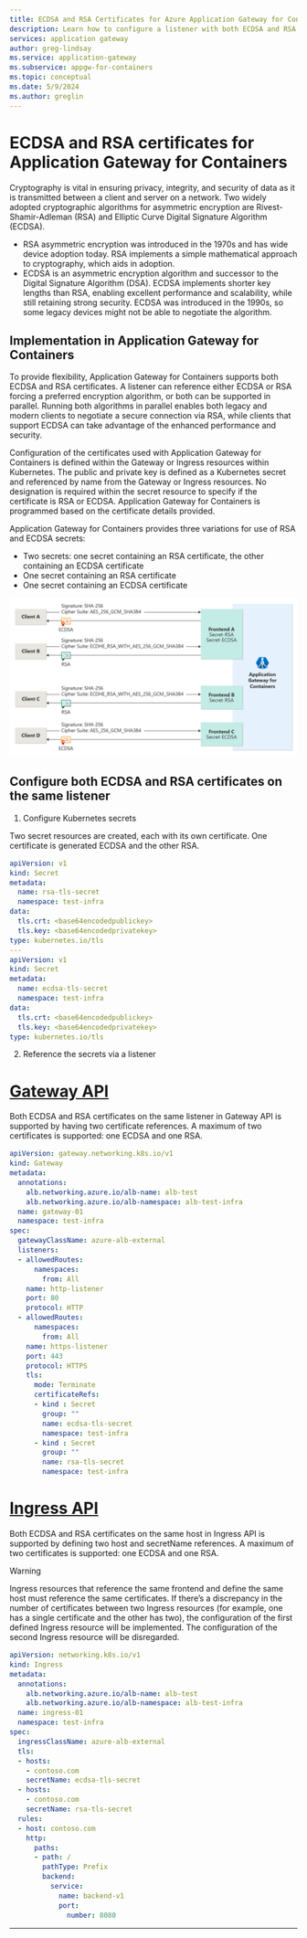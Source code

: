 ```yaml
---
title: ECDSA and RSA Certificates for Azure Application Gateway for Containers
description: Learn how to configure a listener with both ECDSA and RSA certificates for Azure Application Gateway for Containers.
services: application gateway
author: greg-lindsay
ms.service: application-gateway
ms.subservice: appgw-for-containers
ms.topic: conceptual
ms.date: 5/9/2024
ms.author: greglin
---
```


# ECDSA and RSA certificates for Application Gateway for Containers

Cryptography is vital in ensuring privacy, integrity, and security of data as it is transmitted between a client and server on a network. Two widely adopted cryptographic algorithms for asymmetric encryption are Rivest-Shamir-Adleman (RSA) and Elliptic Curve Digital Signature Algorithm (ECDSA).

- RSA asymmetric encryption was introduced in the 1970s and has wide device adoption today. RSA implements a simple mathematical approach to cryptography, which aids in adoption. 
- ECDSA is an asymmetric encryption algorithm and successor to the Digital Signature Algorithm (DSA). ECDSA implements shorter key lengths than RSA, enabling excellent performance and scalability, while still retaining strong security. ECDSA was introduced in the 1990s, so some legacy devices might not be able to negotiate the algorithm.

## Implementation in Application Gateway for Containers

To provide flexibility, Application Gateway for Containers supports both ECDSA and RSA certificates. A listener can reference either ECDSA or RSA forcing a preferred encryption algorithm, or both can be supported in parallel. Running both algorithms in parallel enables both legacy and modern clients to negotiate a secure connection via RSA, while clients that support ECDSA can take advantage of the enhanced performance and security.

Configuration of the certificates used with Application Gateway for Containers is defined within the Gateway or Ingress resources within Kubernetes. The public and private key is defined as a Kubernetes secret and referenced by name from the Gateway or Ingress resources. No designation is required within the secret resource to specify if the certificate is RSA or ECDSA. Application Gateway for Containers is programmed based on the certificate details provided.

Application Gateway for Containers provides three variations for use of RSA and ECDSA secrets:

- Two secrets: one secret containing an RSA certificate, the other containing an ECDSA certificate
- One secret containing an RSA certificate
- One secret containing an ECDSA certificate

[![A diagram showing the Application Gateway for Containers with three variations of certificate configurations.](./media/ecdsa-rsa-certificates/ecdsa-rsa-certificates.png)](./media/ecdsa-rsa-certificates/ecdsa-rsa-certificates.png#lightbox)

## Configure both ECDSA and RSA certificates on the same listener

1. Configure Kubernetes secrets

Two secret resources are created, each with its own certificate. One certificate is generated ECDSA and the other RSA.

```yaml
apiVersion: v1
kind: Secret
metadata:
  name: rsa-tls-secret
  namespace: test-infra
data:
  tls.crt: <base64encodedpublickey>
  tls.key: <base64encodedprivatekey>
type: kubernetes.io/tls
---
apiVersion: v1
kind: Secret
metadata:
  name: ecdsa-tls-secret
  namespace: test-infra
data:
  tls.crt: <base64encodedpublickey>
  tls.key: <base64encodedprivatekey>
type: kubernetes.io/tls
```

2. Reference the secrets via a listener

# [Gateway API](#tab/tls-policy-gateway-api)

Both ECDSA and RSA certificates on the same listener in Gateway API is supported by having two certificate references. A maximum of two certificates is supported: one ECDSA and one RSA.

```yaml
apiVersion: gateway.networking.k8s.io/v1
kind: Gateway
metadata:
  annotations:
    alb.networking.azure.io/alb-name: alb-test
    alb.networking.azure.io/alb-namespace: alb-test-infra
  name: gateway-01
  namespace: test-infra
spec:
  gatewayClassName: azure-alb-external
  listeners:
  - allowedRoutes:
      namespaces:
        from: All
    name: http-listener
    port: 80
    protocol: HTTP
  - allowedRoutes:
      namespaces:
        from: All
    name: https-listener
    port: 443
    protocol: HTTPS
    tls:
      mode: Terminate
      certificateRefs:
      - kind : Secret
        group: ""
        name: ecdsa-tls-secret
        namespace: test-infra
      - kind : Secret
        group: ""
        name: rsa-tls-secret
        namespace: test-infra
```

# [Ingress API](#tab/tls-policy-ingress-api)

Both ECDSA and RSA certificates on the same host in Ingress API is supported by defining two host and secretName references. A maximum of two certificates is supported: one ECDSA and one RSA.

>[!Warning]
>Ingress resources that reference the same frontend and define the same host must reference the same certificates. If there’s a discrepancy in the number of certificates between two Ingress resources (for example, one has a single certificate and the other has two), the configuration of the first defined Ingress resource will be implemented. The configuration of the second Ingress resource will be disregarded.

```yaml
apiVersion: networking.k8s.io/v1
kind: Ingress
metadata:
  annotations:
    alb.networking.azure.io/alb-name: alb-test
    alb.networking.azure.io/alb-namespace: alb-test-infra
  name: ingress-01
  namespace: test-infra
spec:
  ingressClassName: azure-alb-external
  tls:
  - hosts:
    - contoso.com
    secretName: ecdsa-tls-secret
  - hosts:
    - contoso.com
    secretName: rsa-tls-secret
  rules:
  - host: contoso.com
    http:
      paths:
      - path: /
        pathType: Prefix
        backend:
          service:
            name: backend-v1
            port:
              number: 8080
```

---
